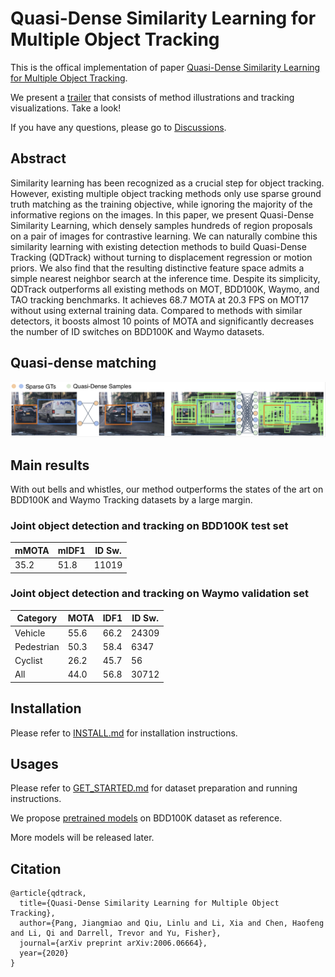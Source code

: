 # Quasi-Dense Similarity Learning for Multiple Object Tracking

This is the offical implementation of paper [Quasi-Dense Similarity Learning for Multiple Object Tracking](https://arxiv.org/pdf/2006.06664.pdf).

We present a [trailer](https://youtu.be/o8HRJAOZidc) that consists of method illustrations and tracking visualizations. Take a look!

If you have any questions, please go to [Discussions](https://github.com/SysCV/qdtrack/discussions).

## Abstract

Similarity learning has been recognized as a crucial step for object tracking. However, existing multiple object tracking methods only use sparse ground truth matching as the training objective, while ignoring the majority of the informative regions on the images. In this paper, we present Quasi-Dense Similarity Learning, which densely samples hundreds of region proposals on a pair of images for contrastive learning. We can naturally combine this similarity learning with existing detection methods to build Quasi-Dense Tracking (QDTrack) without turning to displacement regression or motion priors. We also find that the resulting distinctive feature space admits a simple nearest neighbor search at the inference time. Despite its simplicity, QDTrack outperforms all existing methods on MOT, BDD100K, Waymo, and TAO tracking benchmarks. It achieves 68.7 MOTA at 20.3 FPS on MOT17 without using external training data. Compared to methods with similar detectors, it boosts almost 10 points of MOTA and significantly decreases the number of ID switches on BDD100K and Waymo datasets. 



## Quasi-dense matching
![teaser](figures/teaser.png)

## Main results
With out bells and whistles, our method outperforms the states of the art on BDD100K and Waymo Tracking datasets by a large margin.

### Joint object detection and tracking on BDD100K test set

| mMOTA | mIDF1  | ID Sw. |
|-------|--------|--------|
| 35.2  | 51.8   |  11019 |



### Joint object detection and tracking on Waymo validation set

| Category   | MOTA | IDF1 | ID Sw. |
|------------|------|------|--------|
| Vehicle    | 55.6 | 66.2 | 24309  | 
| Pedestrian | 50.3 | 58.4 | 6347   |
| Cyclist    | 26.2 | 45.7 | 56     | 
| All        | 44.0 | 56.8 | 30712  | 


## Installation

Please refer to [INSTALL.md](docs/INSTALL.md) for installation instructions.


## Usages
Please refer to [GET_STARTED.md](docs/GET_STARTED.md) for dataset preparation and running instructions.

We propose [pretrained models](https://drive.google.com/file/d/1YNAQgd8rMqqEG-fRj3VWlO4G5kdwJbxz/view?usp=sharing) on BDD100K dataset as reference.

More models will be released later.


## Citation 

```
@article{qdtrack,
  title={Quasi-Dense Similarity Learning for Multiple Object Tracking},
  author={Pang, Jiangmiao and Qiu, Linlu and Li, Xia and Chen, Haofeng and Li, Qi and Darrell, Trevor and Yu, Fisher},
  journal={arXiv preprint arXiv:2006.06664},
  year={2020}
}
```
